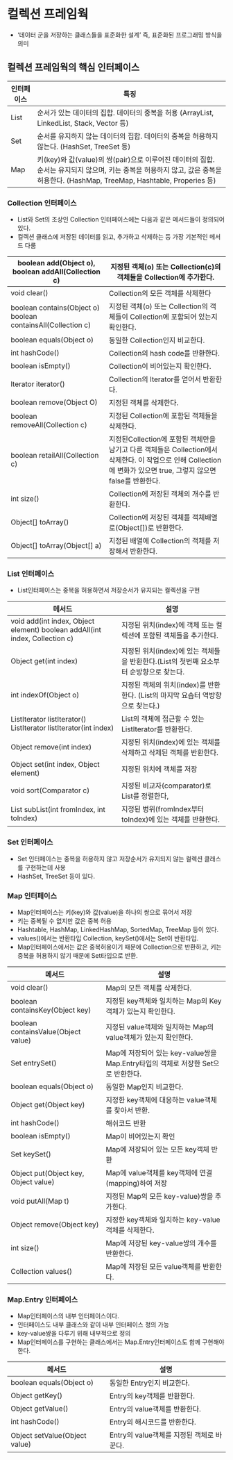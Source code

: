 # 컬렉션 프레임웍

- ‘데이터 군을 저장하는 클래스들을 표준화한 설계’ 즉, 표준화된 프로그래밍 방식을 의미

## 컬렉션 프레임웍의 핵심 인터페이스

| 인터페이스 | 특징 |
| --- | --- |
| List | 순서가 있는 데이터의 집합. 데이터의 중복을 허용 (ArrayList, LinkedList, Stack, Vector 등) |
| Set | 순서를 유지하지 않는 데이터의 집합. 데이터의 중복을 허용하지 않는다. (HashSet, TreeSet 등) |
| Map | 키(key)와 값(value)의 쌍(pair)으로 이루어진 데이터의 집합. 순서는 유지되지 않으며, 키는 중복을 허용하지 않고, 값은 중복을 허용한다. (HashMap, TreeMap, Hashtable, Properies 등) |

### Collection 인터페이스

- List와 Set의 조상인 Collection 인터페이스에는 다음과 같은 메서드들이 정의되어 있다.
- 컬렉션 클래스에 저장된 데이터를 읽고, 추가하고 삭제하는 등 가장 기본적인 메서드 다룸

| boolean add(Object o), boolean addAll(Collection  c) | 지정된 객체(o) 또는 Collection(c)의 객체들을 Collection에 추가한다. |
| --- | --- |
| void clear() | Collection의 모든 객체를 삭제한다 |
| boolean contains(Object o) boolean containsAll(Collection c) | 지정된 객체(o) 또는 Collection의 객체들이 Collection에 포함되어 있는지 확인한다. |
| boolean equals(Object o) | 동일한 Collection인지 비교한다. |
| int hashCode() | Collection의 hash code를 반환한다. |
| boolean isEmpty() | Collection이 비어있는지 확인한다. |
| lterator iterator() | Collection의 lterator를 얻어서 반환한다. |
| boolean remove(Object O) | 지정된 객체를 삭제한다. |
| boolean removeAll(Collection c) | 지정된 Collection에 포함된 객체들을 삭제한다. |
| boolean retailAll(Collection c) | 지정된Collection에 포함된 객체만을 남기고 다른 객체들은 Collection에서 삭제한다. 이 작업으로 인해 Collection에 변화가 있으면 true, 그렇지 않으면 false를 반환한다. |
| int size() | Collection에 저장된 객체의 개수를 반환한다. |
| Object[] toArray() | Collection에 저장된 객체를 객체배열로(Object[])로 반환한다. |
| Object[] toArray(Object[] a) | 지정된 배열에 Collection의 객체를 저장해서 반환한다. |

### List 인터페이스

- List인터페이스는 중복을 허용하면서 저장순서가 유지되는 컬렉션을 구현

| 메서드 | 설명 |
| --- | --- |
| void add(int index, Object element) boolean addAll(int index, Collection c) | 지정된 위치(index)에 객체 또는 컬렉션에 포함된 객체들을 추가한다. |
| Object get(int index) | 지정된 위치(index)에 있는 객체들을 반환한다.(List의 첫번째 요소부터 순방향으로 찾는다. |
| int indexOf(Object o) | 지정된 객체의 위치(index)를 반환한다. (List의 마지막 요솝터 역방향으로 찾는다.) |
| ListIterator listIterator()                ListIterator listIterator(int index) | List의  객체에 접근할 수 있는 ListIterator를 반환한다. |
| Object remove(int index) | 지정된 위치(index)에 있는 객체를 삭제하고 삭제된 객체를 반환한다. |
| Object set(int index, Object element) | 지정된 위치에 객체를 저장 |
| void sort(Comparator c) | 지정된 비교자(comparator)로 List를 정렬한다, |
| List subList(int fromIndex, int tolndex) | 지정된 벙위(fromIndex부터 toIndex)에 있는 객체를 반환한다. |

### Set 인터페이스

- Set 인터페이스는 중복을 허용하지 않고 저장순서가 유지되지 않는 컬렉션 클래스를 구현하는데 사용
- HashSet, TreeSet 등이 있다.

### Map 인터페이스

- Map인터페이스는 키(key)와 값(value)을 하나의 쌍으로 묶어서 저장
- 키는 중복될 수 없지만 값은 중복 허용
- Hashtable, HashMap, LinkedHashMap, SortedMap, TreeMap 등이 있다.
- values()에서는 반환타입 Collection, keySet()에서는 Set이 반환타입.
- Map인터페이스에서는 값은 중복허용이기 때문에 Collection으로 반환하고, 키는 중복을 허용하지 않기 때문에 Set타입으로 반환.

| 메서드 | 설명 |
| --- | --- |
| void clear() | Map의 모든 객체를 삭제한다. |
| boolean containsKey(Object key) | 지정된 key객체와 일치하는 Map의 Key객체가 있는지 확인한다. |
| boolean containsValue(Object value) | 지정된 value객체와 일치하는 Map의 value객체가 있는지 확인한다. |
| Set entrySet() | Map에 저장되어 있는 key-value쌍을 Map.Entry타입의 객체로 저장한 Set으로 반환한다. |
| boolean equals(Object o) | 동일한 Map인지 비교한다. |
| Object get(Object key) | 지정한 key객체에 대응하는 value객체를 찾아서 반환. |
| int hashCode() | 해쉬코드 반환 |
| boolean isEmpty() | Map이 비어있는지 확인 |
| Set keySet() | Map에 저장되어 있는 모든 key객체 반환 |
| Object put(Object key, Object value) | Map에 value객체를 key객체에 연결(mapping)하여 저장 |
| void putAll(Map t) | 지정된 Map의 모든 key-value)쌍을 추가한다. |
| Object remove(Object key) | 지정한 key객체와 일치하는 key-value객체를 삭제한다. |
| int size() | Map에 저장된 key-value쌍의 개수를 반환한다. |
| Collection values() | Map에 저장된 모든 value객체를 반환한다. |

### Map.Entry 인터페이스

- Map인터페이스의 내부 인터페이스이다.
- 인터페이스도 내부 클래스와 같이 내부 인터페이스 정의 가능
- key-value쌍을 다루기 위해 내부적으로 정의
- Map인터페이스를 구현하는 클래스에서는 Map.Entry인터페이스도 함께 구현해야 한다.

| 메서드 | 설명 |
| --- | --- |
| boolean equals(Object o) | 동일한 Entry인지 비교한다. |
| Object getKey() | Entry의 key객체를 반환한다. |
| Object getValue() | Entry의 value객체를 반환한다. |
| int hashCode() | Entry의 해시코드를 반환한다. |
| Object setValue(Object value) | Entry의 value객체를 지정된 객체로 바꾼다. |
